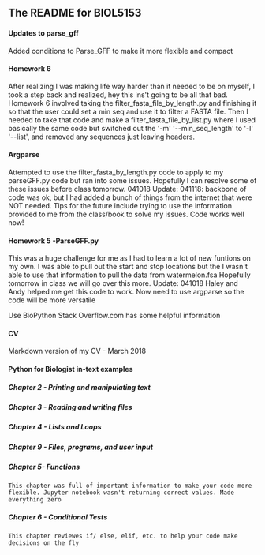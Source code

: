 ## The README for BIOL5153

#### Updates to parse_gff
Added conditions to Parse_GFF to make it more flexible and compact

#### Homework 6
After realizing I was making life way harder than it needed to be on myself, I took a step back and realized, hey this ins't going to be all that bad. Homework 6 involved taking the filter_fasta_file_by_length.py and finishing it so that the user could set a min seq and use it to filter a FASTA file. Then I needed to take that code and make a filter_fasta_file_by_list.py where I used basically the same code but switched out the '-m' '--min_seq_length' to '-l' '--list', and removed any sequences just leaving headers.

#### Argparse
Attempted to use the filter_fasta_by_length.py code to apply to my parseGFF.py code but ran into some issues. Hopefully I can resolve some of these issues before class tomorrow. 041018
Update: 041118: backbone of code was ok, but I had added a bunch of things from the internet that were NOT needed. Tips for the future include trying to use the information provided to me from the class/book to solve my issues.
Code works well now!
#### Homework 5 -ParseGFF.py

This was a huge challenge for me as I had to learn a lot of new funtions on my own. I was able to pull out the start and stop locations but the I wasn't able to use that information to pull the data from watermelon.fsa
Hopefully tomorrow in class we will go over this more.
Update: 041018
Haley and Andy helped me get this code to work. Now need to use argparse so the code will be more versatile

Use BioPython
Stack Overflow.com has some helpful information
#### CV
Markdown version of my CV - March 2018

#### Python for Biologist in-text examples
##### Chapter 2 - Printing and manipulating text
##### Chapter 3 - Reading and writing files
##### Chapter 4 - Lists and Loops
##### Chapter 9 - Files, programs, and user input
##### Chapter 5- Functions
    This chapter was full of important information to make your code more flexible. Jupyter notebook wasn't returning correct values. Made everything zero
##### Chapter 6 - Conditional Tests
    This chapter reviewes if/ else, elif, etc. to help your code make decisions on the fly
